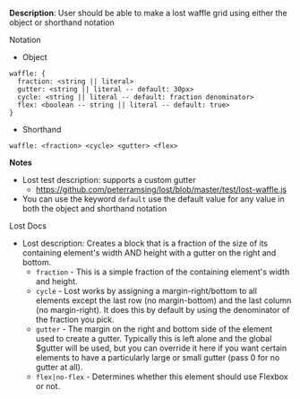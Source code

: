 __Description__: User should be able to make a lost waffle grid using either the object or shorthand notation

Notation
- Object
```
waffle: {
  fraction: <string || literal>
  gutter: <string || literal -- default: 30px>
  cycle: <string || literal -- default: fraction denominator>
  flex: <boolean -- string || literal -- default: true>
}
```
- Shorthand
```
waffle: <fraction> <cycle> <gutter> <flex>
```

__Notes__

- Lost test description: supports a custom gutter
    + https://github.com/peterramsing/lost/blob/master/test/lost-waffle.js
- You can use the keyword `default` use the default value for any value in both the object and shorthand notation

Lost Docs
- Lost description: Creates a block that is a fraction of the size of its containing element's width AND height with a gutter on the right and bottom.
    + `fraction` - This is a simple fraction of the containing element's width and height.
    + `cycle` - Lost works by assigning a margin-right/bottom to all elements except the last row (no margin-bottom) and the last column (no margin-right). It does this by default by using the denominator of the fraction you pick.
    + `gutter` - The margin on the right and bottom side of the element used to create a gutter. Typically this is left alone and the global $gutter will be used, but you can override it here if you want certain elements to have a particularly large or small gutter (pass 0 for no gutter at all).
    + `flex|no-flex` - Determines whether this element should use Flexbox or not.